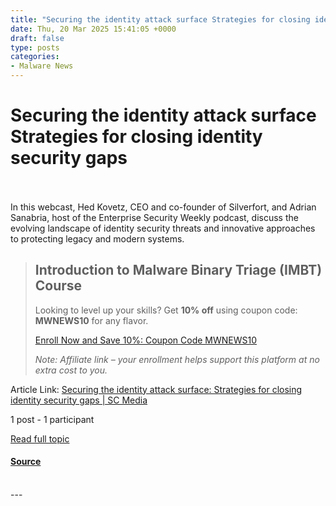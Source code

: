 ```yaml
---
title: "Securing the identity attack surface Strategies for closing identity security gaps"
date: Thu, 20 Mar 2025 15:41:05 +0000
draft: false
type: posts
categories: 
- Malware News
---
```

# Securing the identity attack surface Strategies for closing identity security gaps

<br/>

<br/>
In this webcast, Hed Kovetz, CEO and co-founder of Silverfort, and Adrian Sanabria, host of the Enterprise Security Weekly podcast, discuss the evolving landscape of identity security threats and innovative approaches to protecting legacy and modern systems.

> Introduction to Malware Binary Triage (IMBT) Course
> ---------------------------------------------------
> 
> Looking to level up your skills? Get **10% off** using coupon code: **MWNEWS10** for any flavor.
> 
> [Enroll Now and Save 10%: Coupon Code MWNEWS10](https://training.invokere.com/link/QHLuD5/MWNEWS10?url=https%3A%2F%2Ftraining.invokere.com)
> 
> _Note: Affiliate link – your enrollment helps support this platform at no extra cost to you._

Article Link: [Securing the identity attack surface: Strategies for closing identity security gaps | SC Media](https://www.scworld.com/resource/securing-the-identity-attack-surface-strategies-for-closing-identity-security-gaps)

1 post - 1 participant

[Read full topic](https://malware.news/t/securing-the-identity-attack-surface-strategies-for-closing-identity-security-gaps/92320)

#### [Source](https://malware.news/t/securing-the-identity-attack-surface-strategies-for-closing-identity-security-gaps/92320)

<br/>
---

